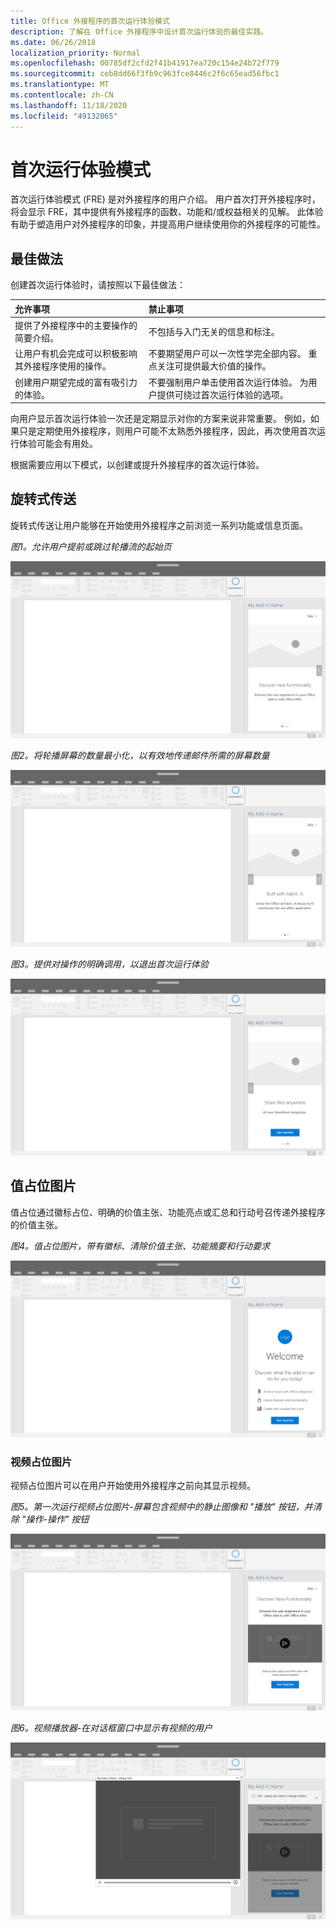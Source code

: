 ```yaml
---
title: Office 外接程序的首次运行体验模式
description: 了解在 Office 外接程序中设计首次运行体验的最佳实践。
ms.date: 06/26/2018
localization_priority: Normal
ms.openlocfilehash: 00785df2cfd2f41b41917ea720c154e24b72f779
ms.sourcegitcommit: ceb8dd66f3fb9c963fce8446c2f6c65ead56fbc1
ms.translationtype: MT
ms.contentlocale: zh-CN
ms.lasthandoff: 11/18/2020
ms.locfileid: "49132065"
---
```

# <a name="first-run-experience-patterns"></a>首次运行体验模式

首次运行体验模式 (FRE) 是对外接程序的用户介绍。 用户首次打开外接程序时，将会显示 FRE，其中提供有外接程序的函数、功能和/或权益相关的见解。 此体验有助于塑造用户对外接程序的印象，并提高用户继续使用你的外接程序的可能性。

## <a name="best-practices"></a>最佳做法

创建首次运行体验时，请按照以下最佳做法：

|允许事项|禁止事项|
|:------|:------|
|提供了外接程序中的主要操作的简要介绍。 | 不包括与入门无关的信息和标注。
|让用户有机会完成可以积极影响其外接程序使用的操作。 | 不要期望用户可以一次性学完全部内容。 重点关注可提供最大价值的操作。
|创建用户期望完成的富有吸引力的体验。 | 不要强制用户单击使用首次运行体验。 为用户提供可绕过首次运行体验的选项。 |

向用户显示首次运行体验一次还是定期显示对你的方案来说非常重要。 例如，如果只是定期使用外接程序，则用户可能不太熟悉外接程序，因此，再次使用首次运行体验可能会有用处。

根据需要应用以下模式，以创建或提升外接程序的首次运行体验。

## <a name="carousel"></a>旋转式传送

旋转式传送让用户能够在开始使用外接程序之前浏览一系列功能或信息页面。

*图1。允许用户提前或跳过轮播流的起始页*

![图示在 Office 桌面应用程序任务窗格的首次运行体验中显示轮播的步骤1。 在此示例中，任务窗格的右上部包含一个 "Skip" 操作。](../images/add-in-FRE-step-1.png)

*图2。将轮播屏幕的数量最小化，以有效地传递邮件所需的屏幕数量*

![图示在 Office 桌面应用程序任务窗格的首次运行体验中显示轮播的步骤2。 在此示例中，任务窗格中有3个轮播屏幕。](../images/add-in-FRE-step-2.png)

*图3。提供对操作的明确调用，以退出首次运行体验*

![图示在 Office 桌面应用程序任务窗格的首次运行体验中显示轮播的步骤3。 在此示例中，任务窗格的第三个和最后一个屏幕显示了开始使用的按钮。](../images/add-in-FRE-step-3.png)

## <a name="value-placemat"></a>值占位图片

值占位通过徽标占位、明确的价值主张、功能亮点或汇总和行动号召传递外接程序的价值主张。

*图4。值占位图片，带有徽标、清除价值主张、功能摘要和行动要求*

![图中显示了在 Office 桌面应用程序任务窗格的首次运行体验中占位图片的值。 在此示例中，任务窗格显示加载项徽标、加载项说明以及开始使用按钮。](../images/add-in-FRE-value.png)

### <a name="video-placemat"></a>视频占位图片

视频占位图片可以在用户开始使用外接程序之前向其显示视频。

*图5。第一次运行视频占位图片-屏幕包含视频中的静止图像和 "播放" 按钮，并清除 "操作-操作" 按钮*

![在 Office 桌面应用程序任务窗格的首次运行体验中显示视频占位图片的图示](../images/add-in-FRE-video.png)

*图6。视频播放器-在对话框窗口中显示有视频的用户*

![在背景中显示带有 Office 桌面应用程序和外接程序任务窗格的对话框窗口中的视频的插图](../images/add-in-FRE-video-dialog.png)
